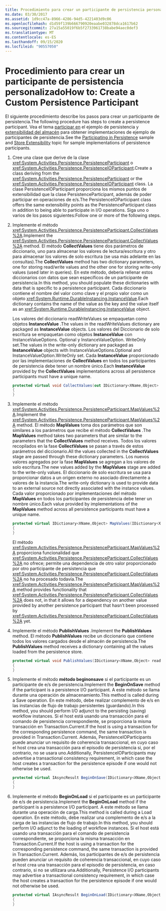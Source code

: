 ```yaml
---
title: Procedimiento para crear un participante de persistencia personalizado
ms.date: 03/30/2017
ms.assetid: 1d9cc47a-8966-4286-94d5-4221403d9c06
ms.openlocfilehash: d1d59f139b666790920eaabe032878dca1617b62
ms.sourcegitcommit: 27a15a55019f6b5f2733961738babe94aec0def3
ms.translationtype: MT
ms.contentlocale: es-ES
ms.lasthandoff: 09/15/2020
ms.locfileid: "90557050"
---
```

# <a name="how-to-create-a-custom-persistence-participant"></a><span data-ttu-id="24643-102">Procedimiento para crear un participante de persistencia personalizado</span><span class="sxs-lookup"><span data-stu-id="24643-102">How to: Create a Custom Persistence Participant</span></span>
<span data-ttu-id="24643-103">El siguiente procedimiento describe los pasos para crear un participante de persistencia.</span><span class="sxs-lookup"><span data-stu-id="24643-103">The following procedure has steps to create a persistence participant.</span></span> <span data-ttu-id="24643-104">Vea el tema [participar en](/previous-versions/dotnet/netframework-4.0/dd699769(v=vs.100)) el ejemplo de persistencia y [extensibilidad del almacén](store-extensibility.md) para obtener implementaciones de ejemplo de participantes de persistencia.</span><span class="sxs-lookup"><span data-stu-id="24643-104">See the [Participating in Persistence](/previous-versions/dotnet/netframework-4.0/dd699769(v=vs.100)) sample and [Store Extensibility](store-extensibility.md) topic for sample implementations of persistence participants.</span></span>  
  
1. <span data-ttu-id="24643-105">Cree una clase que derive de la clase <xref:System.Activities.Persistence.PersistenceParticipant> o <xref:System.Activities.Persistence.PersistenceIOParticipant>.</span><span class="sxs-lookup"><span data-stu-id="24643-105">Create a class deriving from the <xref:System.Activities.Persistence.PersistenceParticipant> or the <xref:System.Activities.Persistence.PersistenceIOParticipant> class.</span></span> <span data-ttu-id="24643-106">La clase PersistenceIOParticipant proporciona los mismos puntos de extensibilidad que la clase PersistenceParticipant, además de poder participar en operaciones de e/s.</span><span class="sxs-lookup"><span data-stu-id="24643-106">The PersistenceIOParticipant class offers the same extensibility points as the PersistenceParticipant class in addition to being able to participate in I/O operations.</span></span> <span data-ttu-id="24643-107">Siga uno o varios de los pasos siguientes:</span><span class="sxs-lookup"><span data-stu-id="24643-107">Follow one or more of the following steps.</span></span>  
  
2. <span data-ttu-id="24643-108">Implemente el método <xref:System.Activities.Persistence.PersistenceParticipant.CollectValues%2A>.</span><span class="sxs-lookup"><span data-stu-id="24643-108">Implement the <xref:System.Activities.Persistence.PersistenceParticipant.CollectValues%2A> method.</span></span> <span data-ttu-id="24643-109">El método **CollectValues** tiene dos parámetros de diccionario, uno para almacenar los valores de lectura/escritura y otro para almacenar los valores de solo escritura (se usa más adelante en las consultas).</span><span class="sxs-lookup"><span data-stu-id="24643-109">The **CollectValues** method has two dictionary parameters, one for storing read/write values and the other one for storing write-only values (used later in queries).</span></span> <span data-ttu-id="24643-110">En este método, debería rellenar estos diccionarios con datos que sean específicos de un participante de persistencia.</span><span class="sxs-lookup"><span data-stu-id="24643-110">In this method, you should populate these dictionaries with data that is specific to a persistence participant.</span></span> <span data-ttu-id="24643-111">Cada diccionario contiene el nombre del valor como clave y el propio valor como un objeto <xref:System.Runtime.DurableInstancing.InstanceValue>.</span><span class="sxs-lookup"><span data-stu-id="24643-111">Each dictionary contains the name of the value as the key and the value itself as an <xref:System.Runtime.DurableInstancing.InstanceValue> object.</span></span>  
  
    <span data-ttu-id="24643-112">Los valores del diccionario readWriteValues se empaquetan como objetos **InstanceValue** .</span><span class="sxs-lookup"><span data-stu-id="24643-112">The values in the readWriteValues dictionary are packaged as **InstanceValue** objects.</span></span> <span data-ttu-id="24643-113">Los valores del Diccionario de solo escritura se empaquetan como objetos **InstanceValue** con InstanceValueOptions. Optional y InstanceValueOption. WriteOnly set.</span><span class="sxs-lookup"><span data-stu-id="24643-113">The values in the write-only dictionary are packaged as **InstanceValue** objects with InstanceValueOptions.Optional and InstanceValueOption.WriteOnly set.</span></span> <span data-ttu-id="24643-114">Cada **InstanceValue** proporcionado por las implementaciones de **CollectValues** en todos los participantes de persistencia debe tener un nombre único.</span><span class="sxs-lookup"><span data-stu-id="24643-114">Each **InstanceValue** provided by the **CollectValues** implementations across all persistence participants must have a unique name.</span></span>
  
    ```csharp  
    protected virtual void CollectValues(out IDictionary<XName,Object> readWriteValues, out IDictionary<XName,Object> writeOnlyValues)
    {
    }
    ```  
  
3. <span data-ttu-id="24643-115">Implemente el método <xref:System.Activities.Persistence.PersistenceParticipant.MapValues%2A>.</span><span class="sxs-lookup"><span data-stu-id="24643-115">Implement the <xref:System.Activities.Persistence.PersistenceParticipant.MapValues%2A> method.</span></span> <span data-ttu-id="24643-116">El método **MapValues** toma dos parámetros que son similares a los parámetros que recibe el método **CollectValues** .</span><span class="sxs-lookup"><span data-stu-id="24643-116">The **MapValues** method takes two parameters that are similar to the parameters that the **CollectValues** method receives.</span></span> <span data-ttu-id="24643-117">Todos los valores recopilados en la fase **CollectValues** se pasan a través de estos parámetros del diccionario.</span><span class="sxs-lookup"><span data-stu-id="24643-117">All the values collected in the **CollectValues** stage are passed through these dictionary parameters.</span></span> <span data-ttu-id="24643-118">Los nuevos valores agregados por la fase **MapValues** se agregan a los valores de solo escritura.</span><span class="sxs-lookup"><span data-stu-id="24643-118">The new values added by the **MapValues** stage are added to the write-only values.</span></span>  <span data-ttu-id="24643-119">El diccionario de solo escritura se usa para proporcionar datos a un origen externo no asociado directamente a valores de la instancia.</span><span class="sxs-lookup"><span data-stu-id="24643-119">The write-only dictionary is used to provide data to an external source not directly associated with the instance values.</span></span> <span data-ttu-id="24643-120">Cada valor proporcionado por implementaciones del método **MapValues** en todos los participantes de persistencia debe tener un nombre único.</span><span class="sxs-lookup"><span data-stu-id="24643-120">Each value provided by implementations of the **MapValues** method across all persistence participants must have a unique name.</span></span>  
  
    ```csharp  
    protected virtual IDictionary<XName,Object> MapValues(IDictionary<XName,Object> readWriteValues,IDictionary<XName,Object> writeOnlyValues)
    {
    }
    ```  
  
     <span data-ttu-id="24643-121">El método <xref:System.Activities.Persistence.PersistenceParticipant.MapValues%2A> proporciona funcionalidad que <xref:System.Activities.Persistence.PersistenceParticipant.CollectValues%2A> no ofrece; permite una dependencia de otro valor proporcionado por otro participante de persistencia que <xref:System.Activities.Persistence.PersistenceParticipant.CollectValues%2A> no ha procesado todavía.</span><span class="sxs-lookup"><span data-stu-id="24643-121">The <xref:System.Activities.Persistence.PersistenceParticipant.MapValues%2A> method provides functionality that <xref:System.Activities.Persistence.PersistenceParticipant.CollectValues%2A> does not, in that it allows for a dependency on another value provided by another persistence participant that hasn’t been processed by <xref:System.Activities.Persistence.PersistenceParticipant.CollectValues%2A> yet.</span></span>  
  
4. <span data-ttu-id="24643-122">Implemente el método **PublishValues** .</span><span class="sxs-lookup"><span data-stu-id="24643-122">Implement the **PublishValues** method.</span></span> <span data-ttu-id="24643-123">El método **PublishValues** recibe un diccionario que contiene todos los valores cargados desde el almacén de persistencia.</span><span class="sxs-lookup"><span data-stu-id="24643-123">The **PublishValues** method receives a dictionary containing all the values loaded from the persistence store.</span></span>  
  
    ```csharp  
    protected virtual void PublishValues(IDictionary<XName,Object> readWriteValues)
    {
    }
    ```  
  
5. <span data-ttu-id="24643-124">Implemente el método **método beginonsave** si el participante es un participante de e/s de persistencia.</span><span class="sxs-lookup"><span data-stu-id="24643-124">Implement the **BeginOnSave** method if the participant is a persistence I/O participant.</span></span> <span data-ttu-id="24643-125">A este método se llama durante una operación de almacenamiento.</span><span class="sxs-lookup"><span data-stu-id="24643-125">This method is called during a Save operation.</span></span> <span data-ttu-id="24643-126">En este método, debe realizar complemento de e/s en las instancias de flujo de trabajo persistentes (guardando).</span><span class="sxs-lookup"><span data-stu-id="24643-126">In this method, you should perform I/O adjunct to the persisting (saving) workflow instances.</span></span>  <span data-ttu-id="24643-127">Si el host está usando una transacción para el comando de persistencia correspondiente, se proporciona la misma transacción en Transaction.Current.</span><span class="sxs-lookup"><span data-stu-id="24643-127">If the host is using a transaction for the corresponding persistence command, the same transaction is provided in Transaction.Current.</span></span>  <span data-ttu-id="24643-128">Además, PersistenceIOParticipants puede anunciar un requisito de coherencia transaccional, en cuyo caso el host crea una transacción para el episodio de persistencia si, por el contrario, no se usara uno.</span><span class="sxs-lookup"><span data-stu-id="24643-128">Additionally, PersistenceIOParticipants may advertise a transactional consistency requirement, in which case the host creates a transaction for the persistence episode if one would not otherwise be used.</span></span>  
  
    ```csharp  
    protected virtual IAsyncResult BeginOnSave(IDictionary<XName,Object> readWriteValues, IDictionary<XName,Object> writeOnlyValues, TimeSpan timeout, AsyncCallback callback, Object state)
    {
    }
    ```  
  
6. <span data-ttu-id="24643-129">Implemente el método **BeginOnLoad** si el participante es un participante de e/s de persistencia.</span><span class="sxs-lookup"><span data-stu-id="24643-129">Implement the **BeginOnLoad** method if the participant is a persistence I/O participant.</span></span> <span data-ttu-id="24643-130">A este método se llama durante una operación de carga.</span><span class="sxs-lookup"><span data-stu-id="24643-130">This method is called during a Load operation.</span></span> <span data-ttu-id="24643-131">En este método, debe realizar una complemento de e/s a la carga de las instancias de flujo de trabajo.</span><span class="sxs-lookup"><span data-stu-id="24643-131">In this method, you should perform I/O adjunct to the loading of workflow instances.</span></span> <span data-ttu-id="24643-132">Si el host está usando una transacción para el comando de persistencia correspondiente, se proporciona la misma transacción en Transaction.Current.</span><span class="sxs-lookup"><span data-stu-id="24643-132">If the host is using a transaction for the corresponding persistence command, the same transaction is provided in Transaction.Current.</span></span> <span data-ttu-id="24643-133">Además, los participantes de e/s de persistencia pueden anunciar un requisito de coherencia transaccional, en cuyo caso el host crea una transacción para el episodio de persistencia, en caso contrario, si no se utilizara una.</span><span class="sxs-lookup"><span data-stu-id="24643-133">Additionally, Persistence I/O participants may advertise a transactional consistency requirement, in which case the host creates a transaction for the persistence episode if one would not otherwise be used.</span></span>  
  
    ```csharp  
    protected virtual IAsyncResult BeginOnLoad(IDictionary<XName,Object> readWriteValues, TimeSpan timeout, AsyncCallback callback, Object state)
    {
    }
    ```
